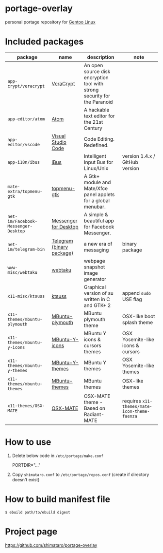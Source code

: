 portage-overlay
===============

personal portage repository for [Gentoo Linux](http://www.gentoo.org/)

# Included packages

| package | name | description | note |
|---------|------|-------------|------|
| `app-crypt/veracrypt` | [VeraCrypt](https://veracrypt.codeplex.com/) | An open source disk encryption tool with strong security for the Paranoid | |
| `app-editor/atom` | [Atom](https://atom.io/) | A hackable text editor for the 21st Century | |
| `app-editor/vscode` | [Visual Studio Code](https://code.visualstudio.com/) | Code Editing. Redefined. | |
| `app-i18n/ibus` | [iBus](https://github.com/ibus/ibus/wiki) | Intelligent Input Bus for Linux/Unix | version 1.4.x / GitHub version |
| `mate-extra/topmenu-gtk` | [topmenu-gtk](https://git.javispedro.com/cgit/topmenu-gtk.git/about/) | A Gtk+ module and Mate/Xfce panel applets for a global menubar. | |
| `net-im/Facebook-Messenger-Desktop` | [Messenger for Desktop](http://messengerfordesktop.com/) | A simple & beautiful app for Facebook Messenger. | |
| `net-im/telegram-bin` | [Telegram (binary package)](https://telegram.org/) | a new era of messaging | binary package |
| `www-misc/webtaku` | [webtaku](https://github.com/shimataro/webtaku) | webpage snapshot image generator | |
| `x11-misc/ktsuss` | [ktsuss](https://github.com/nomius/ktsuss) | Graphical version of su written in C and GTK+ 2 | append `sudo` USE flag |
| `x11-themes/mbuntu-plymouth` | [MBuntu-plymouth](https://launchpad.net/~noobslab/+archive/ubuntu/themes) | MBuntu plymouth theme | OSX-like boot splash theme |
| `x11-themes/mbuntu-y-icons` | [MBuntu-Y-icons](https://launchpad.net/~noobslab/+archive/ubuntu/themes) | MBuntu Y icons & cursors themes | OSX Yosemite-like icons & cursors |
| `x11-themes/mbuntu-y-themes` | [MBuntu-Y-themes](https://launchpad.net/~noobslab/+archive/ubuntu/themes) | MBuntu Y themes | OSX Yosemite-like themes |
| `x11-themes/mbuntu-themes` | [MBuntu-themes](https://launchpad.net/~noobslab/+archive/ubuntu/themes) | MBuntu themes | OSX-like themes |
| `x11-themes/OSX-MATE` | [OSX-MATE](https://github.com/rohithmadhavan/OSX-MATE) | OSX-MATE theme - Based on Radiant-MATE | requires `x11-themes/mate-icon-theme-faenza` |

# How to use

1. Delete below code in `/etc/portage/make.conf`


    PORTDIR="..."

2. Copy `shimataro.conf` to `/etc/portage/repos.conf`
(create if directory doesn't exist)

# How to build manifest file

    $ ebuild path/to/ebuild digest

# Project page

https://github.com/shimataro/portage-overlay
